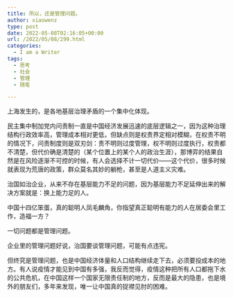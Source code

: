 ```yaml
---
title: 所以，还是管理问题。
author: xiaowenz
type: post
date: 2022-05-08T02:16:05+00:00
url: /2022/05/08/299.html
categories:
  - I am a Writer
tags:
  - 思考
  - 社会
  - 管理
  - 随笔

---
```

上海发生的，是各地基层治理矛盾的一个集中化体现。

民主集中制加党内问责制一直是中国经济发展迅速的底层逻辑之一，因为这种治理结构行政效率高，管理成本相对更低，但缺点则是权责界定相对模糊，在权责不明的情况下，问责制度则是双刃剑：责不明则过度管理，权不明则过度执行，权责都不清楚，但代价确是清楚的（某个位置上的某个人的政治生涯），那博弈的结果自然是在风险逐渐不可控的时候，有人会选择不计一切代价——这个代价，很多时候就表现为荒唐的政策，群众莫名其妙的躺枪，甚至是人道主义灾难。

治国如治企业，从来不存在基层能力不足的问题，因为基层能力不足延伸出来的解决方案就是：换上能力足的人。

中国十四亿笨蛋，真的聪明人凤毛麟角，你指望真正聪明有能力的人在居委会里工作，造福一方？

一切问题都是管理问题。

企业里的管理问题好说，治国要谈管理问题，可能有点违宪。

但终究是管理问题，也是中国经济体量和人口结构继续走下去，必须要投成本的地方。有人说疫情才能见到中国有多强，我反而觉得，疫情这种把所有人口都拖下水的公共危机，在中国这样一个国家无限责任制的地方，反而是最大的隐患，也是境外的朋友们，多年来发现，唯一让中国真的捉襟见肘的困难。